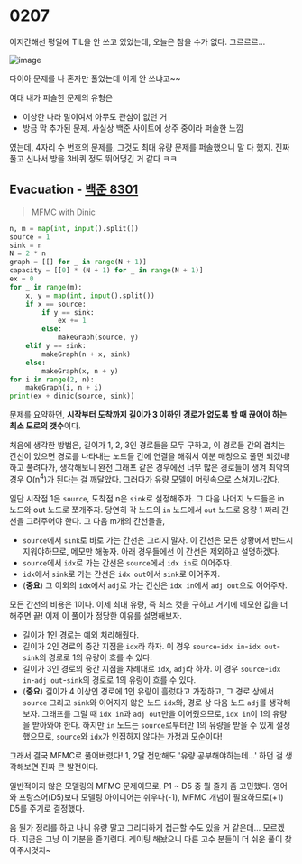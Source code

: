 # 0207

어지간해선 평일에 TIL을 안 쓰고 있었는데, 오늘은 참을 수가 없다. 그르르르...

![image](https://user-images.githubusercontent.com/97663863/217017914-0ff6431f-ff7a-4593-9109-62b4484299b1.png)

다이아 문제를 나 혼자만 풀었는데 어케 안 쓰냐고~~

여태 내가 퍼솔한 문제의 유형은

- 이상한 나라 말이여서 아무도 관심이 없던 거
- 방금 막 추가된 문제. 사실상 백준 사이트에 상주 중이라 퍼솔한 느낌

였는데, 4자리 수 번호의 문제를, 그것도 최대 유량 문제를 퍼솔했으니 말 다 했지. 진짜 풀고 신나서 방을 3바퀴 정도 뛰어댕긴 거 같다 ㅋㅋ



## Evacuation - [백준 8301](https://www.acmicpc.net/problem/8301)

> MFMC with Dinic

```Python
n, m = map(int, input().split())
source = 1
sink = n
N = 2 * n
graph = [[] for _ in range(N + 1)]
capacity = [[0] * (N + 1) for _ in range(N + 1)]
ex = 0
for _ in range(m):
    x, y = map(int, input().split())
    if x == source:
        if y == sink:
            ex += 1
        else:
            makeGraph(source, y)
    elif y == sink:
        makeGraph(n + x, sink)
    else:
        makeGraph(x, n + y)
for i in range(2, n):
    makeGraph(i, n + i)
print(ex + dinic(source, sink))
```

문제를 요약하면, **시작부터 도착까지 길이가 3 이하인 경로가 없도록 할 때 끊어야 하는 최소 도로의 갯수**이다.

처음에 생각한 방법은, 길이가 1, 2, 3인 경로들을 모두 구하고, 이 경로들 간의 겹치는 간선이 있으면 경로를 나타내는 노드들 간에 연결을 해줘서 이분 매칭으로 풀면 되겠네! 하고 풀려다가, 생각해보니 완전 그래프 같은 경우에선 너무 많은 경로들이 생겨 최악의 경우 O(n<sup>4</sup>)가 된다는 걸 깨달았다. 그러다가 유량 모델이 머릿속으로 스쳐지나갔다.

일단 시작점 1은 `source`, 도착점 n은 `sink`로 설정해주자. 그 다음 나머지 노드들은 in 노드와 out 노드로 쪼개주자. 당연히 각 노드의 `in` 노드에서 `out` 노드로 용량 1 짜리 간선을 그려주어야 한다. 그 다음 m개의 간선들을,

- `source`에서 `sink`로 바로 가는 간선은 그리지 말자. 이 간선은 모든 상황에서 반드시 지워야하므로, 메모만 해놓자. 아래 경우들에선 이 간선은 제외하고 설명하겠다.
- `source`에서 `idx`로 가는 간선은 `source`에서 `idx in`로 이어주자.
- `idx`에서 `sink`로 가는 간선은 `idx out`에서 `sink`로 이어주자.
- (**중요**) 그 이외의 `idx`에서 `adj`로 가는 간선은 `idx in`에서 `adj out`으로 이어주자.

모든 간선의 비용은 1이다. 이제 최대 유량, 즉 최소 컷을 구하고 거기에 메모한 값을 더해주면 끝! 이제 이 풀이가 정당한 이유를 설명해보자.

- 길이가 1인 경로는 예외 처리해줬다.
- 길이가 2인 경로의 중간 지점을 `idx`라 하자. 이 경우 `source`-`idx in`-`idx out`-`sink`의 경로로 1의 유량이 흐를 수 있다.
- 길이가 3인 경로의 중간 지점을 차례대로 `idx`, `adj`라 하자. 이 경우 `source`-`idx in`-`adj out`-`sink`의 경로로 1의 유량이 흐를 수 있다.
- (**중요**) 길이가 4 이상인 경로에 1인 유량이 흘렀다고 가정하고, 그 경로 상에서 `source` 그리고 `sink`와 이어지지 않은 노드 `idx`와, 경로 상 다음 노드 `adj`를 생각해보자. 그래프를 그릴 때 `idx in`과 `adj out`만을 이어줬으므로, `idx in`이 1의 유량을 받아와야 한다. 하지만 `in` 노드는 `source`로부터만 1의 유량을 받을 수 있게 설정했으므로, `source`와 `idx`가 인접하지 않다는 가정과 모순이다!

그래서 결국 MFMC로 풀어버렸다! 1, 2달 전만해도 '유량 공부해야하는데...' 하던 걸 생각해보면 진짜 큰 발전이다.

일반적이지 않은 모델링의 MFMC 문제이므로, P1 ~ D5 중 뭘 줄지 좀 고민했다. 영어와 프랑스어(D5)보다 모델링 아이디어는 쉬우나(-1), MFMC 개념이 필요하므로(+1) D5를 주기로 결정했다.

음 뭔가 정리를 하고 나니 유량 말고 그리디하게 접근할 수도 있을 거 같은데... 모르겠다. 지금은 그냥 이 기분을 즐기련다. 레이팅 해놨으니 다른 고수 분들이 더 쉬운 풀이 찾아주시것지~
